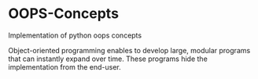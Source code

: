 # OOPS-Concepts
Implementation of python oops concepts

Object-oriented programming enables to develop large, modular programs that can instantly expand over time. These programs hide the implementation from the end-user.
